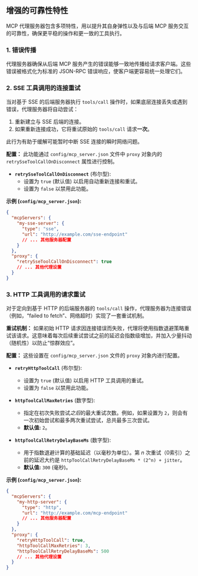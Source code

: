 ## 增强的可靠性特性

MCP 代理服务器包含多项特性，用以提升其自身弹性以及与后端 MCP 服务交互的可靠性，确保更平稳的操作和更一致的工具执行。

### 1. 错误传播
代理服务器确保从后端 MCP 服务产生的错误能够一致地传播给请求客户端。这些错误被格式化为标准的 JSON-RPC 错误响应，使客户端更容易统一处理它们。

### 2. SSE 工具调用的连接重试
当对基于 SSE 的后端服务器执行 `tools/call` 操作时，如果底层连接丢失或遇到错误，代理服务器将自动尝试：
1.  重新建立与 SSE 后端的连接。
2.  如果重新连接成功，它将重试原始的 `tools/call` 请求**一次**。

此行为有助于缓解可能暂时中断 SSE 连接的瞬时网络问题。

**配置：**
此功能通过 `config/mcp_server.json` 文件中 `proxy` 对象内的 `retrySseToolCallOnDisconnect` 属性进行控制。
-   **`retrySseToolCallOnDisconnect`** (布尔型):
    -   设置为 `true` (默认值) 以启用自动重新连接和重试。
    -   设置为 `false` 以禁用此功能。

**示例 (`config/mcp_server.json`):**
```json
{
  "mcpServers": {
    "my-sse-server": {
      "type": "sse",
      "url": "http://example.com/sse-endpoint"
      // ... 其他服务器配置
    }
  },
  "proxy": {
    "retrySseToolCallOnDisconnect": true
    // ... 其他代理设置
  }
}
```

### 3. HTTP 工具调用的请求重试
对于定向到基于 HTTP 的后端服务器的 `tools/call` 操作，代理服务器为连接错误（例如，“failed to fetch”、网络超时）实现了一套重试机制。

**重试机制：**
如果初始 HTTP 请求因连接错误而失败，代理将使用指数退避策略重试该请求。这意味着每次后续重试尝试之前的延迟会指数级增加，并加入少量抖动（随机性）以防止“惊群效应”。

**配置：**
这些设置在 `config/mcp_server.json` 文件的 `proxy` 对象内进行配置。

-   **`retryHttpToolCall`** (布尔型):
    -   设置为 `true` (默认值) 以启用 HTTP 工具调用的重试。
    -   设置为 `false` 以禁用此功能。

-   **`httpToolCallMaxRetries`** (数字型):
    -   指定在初次失败尝试*之后*的最大重试次数。例如，如果设置为 `2`，则会有一次初始尝试和最多两次重试尝试，总共最多三次尝试。
    -   **默认值:** `2`。

-   **`httpToolCallRetryDelayBaseMs`** (数字型):
    -   用于指数退避计算的基础延迟（以毫秒为单位）。第 *n* 次重试（0索引）之前的延迟大约是 `httpToolCallRetryDelayBaseMs * (2^n) + jitter`。
    -   **默认值:** `300` (毫秒)。

**示例 (`config/mcp_server.json`):**
```json
{
  "mcpServers": {
    "my-http-server": {
      "type": "http",
      "url": "http://example.com/mcp-endpoint"
      // ... 其他服务器配置
    }
  },
  "proxy": {
    "retryHttpToolCall": true,
    "httpToolCallMaxRetries": 3,
    "httpToolCallRetryDelayBaseMs": 500
    // ... 其他代理设置
  }
}
```
